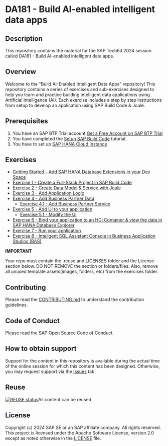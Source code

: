 # DA181 - Build AI-enabled intelligent data apps

## Description

This repository contains the material for the SAP TechEd 2024 session called DA181 - Build AI-enabled intelligent data apps.  

## Overview

Welcome to the "Build AI-Enabled Intelligent Data Apps" repository! This repository contains a series of exercises and sub-exercises designed to help you learn and practice building intelligent data applications using Artificial Intelligence (AI). Each exercise includes a step by step instructions from setup to develop an application using SAP Build Code & Joule.

## Prerequisites

1. You have an SAP BTP Trial account [Get a Free Account on SAP BTP Trial](https://developers.sap.com/tutorials/hcp-create-trial-account.html)
2. You have completed the [Setup SAP Build Code](https://developers.sap.com/tutorials/build-code-setup.html) tutorial.
3. You have to set up [SAP HANA Cloud Instance](https://developers.sap.com/tutorials/hana-cloud-deploying.html)

## Exercises

- [Getting Started - Add SAP HANA Database Extensions in your Dev Space](exercises/ex0/)
- [Exercise 1 - Create a Full-Stack Project in SAP Build Code](https://developers.sap.com/tutorials/build-code-new-project.html)
- [Exercise 2 - Create Data Model & Service with Joule](exercises/ex2/)
- [Exercise 3 - Add Application Logic](exercises/ex3/)
- [Exercise 4 - Add Business Partner Data ](exercises/ex4/)
    - [Exercise 4.1 - Add Business Partner Service](exercises/ex4/ex4.1/)
- [Exercise 5 - Add UI to your application ](exercises/ex5/)
    -  [Exercise 5.1 - Modify the UI ](exercises/ex5/ex5.1/)
- [Exercise 6 - Bind your application to an HDI Container & view the data in SAP HANA Database Explorer ](exercises/ex6/)
- [Exercise 7 - Run your application  ](exercises/ex7/)
- [Exercise 8 - Inteligent SQL Assistant Console in Business Application Studios (BAS)  ](exercises/ex8/)

**IMPORTANT**

Your repo must contain the .reuse and LICENSES folder and the License section below. DO NOT REMOVE the section or folders/files. Also, remove all unused template assets(images, folders, etc) from the exercises folder. 

## Contributing
Please read the [CONTRIBUTING.md](./CONTRIBUTING.md) to understand the contribution guidelines.

## Code of Conduct
Please read the [SAP Open Source Code of Conduct](https://github.com/SAP-samples/.github/blob/main/CODE_OF_CONDUCT.md).

## How to obtain support

Support for the content in this repository is available during the actual time of the online session for which this content has been designed. Otherwise, you may request support via the [Issues](../../issues) tab.

## Reuse
[![REUSE status](https://api.reuse.software/badge/github.com/SAP-samples/teched2024-DA181)](https://api.reuse.software/info/github.com/SAP-samples/teched2024-DA181)All content can be reused


## License
Copyright (c) 2024 SAP SE or an SAP affiliate company. All rights reserved. This project is licensed under the Apache Software License, version 2.0 except as noted otherwise in the [LICENSE](LICENSES/Apache-2.0.txt) file.
